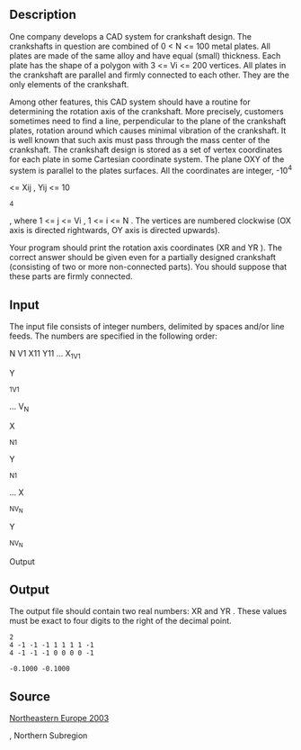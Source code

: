 <h2>Description</h2><p>One company develops a CAD system for crankshaft design. The crankshafts in question are combined of 0 &lt; N &lt;= 100 metal plates. All plates are made of the same alloy and have equal (small) thickness. Each plate has the shape of a polygon with 3 &lt;= Vi &lt;= 200 vertices. All plates in the crankshaft are parallel and firmly connected to each other. They are the only elements of the crankshaft. 
</p>Among other features, this CAD system should have a routine for determining the rotation axis of the crankshaft. More precisely, customers sometimes need to find a line, perpendicular to the plane of the crankshaft plates, rotation around which causes minimal vibration of the crankshaft. It is well known that such axis must pass through the mass center of the crankshaft. 
The crankshaft design is stored as a set of vertex coordinates for each plate in some Cartesian coordinate system. The plane OXY of the system is parallel to the plates surfaces. All the coordinates are integer, -10<sup>4</sup><p> &lt;= Xij , Yij &lt;= 10</p><sup>4</sup><p> , where 1 &lt;= j &lt;= Vi , 1 &lt;= i &lt;= N . The vertices are numbered clockwise (OX axis is directed rightwards, OY axis is directed upwards). 
</p>Your program should print the rotation axis coordinates (XR and YR ). The correct answer should be given even for a partially designed crankshaft (consisting of two or more non-connected parts). You should suppose that these parts are firmly connected. <h2>Input</h2><p>The input file consists of integer numbers, delimited by spaces and/or line feeds. The numbers are specified in the following order: 
</p>N 
V1 X11 Y11 ... X<sub>1V1</sub><p> Y</p><sub>1V1</sub><p> 
</p>... 
V<sub>N</sub><p> X</p><sub>N1</sub><p> Y</p><sub>N1</sub><p> ... X</p><sub>NV<sub>N</sub></sub><p> Y</p><sub>NV<sub>N</sub></sub><p> 
</p>Output 
<h2>Output</h2><p>The output file should contain two real numbers: XR and YR . These values must be exact to four digits to the right of the decimal point. </p><pre><code class="language-input1">2
4 -1 -1 -1 1 1 1 1 -1
4 -1 -1 -1 0 0 0 0 -1</code></pre><pre><code class="language-output1">-0.1000 -0.1000</code></pre><h2>Source</h2><a href="searchproblem?field=source&amp;key=Northeastern+Europe+2003">Northeastern Europe 2003</a><p>, Northern Subregion</p>